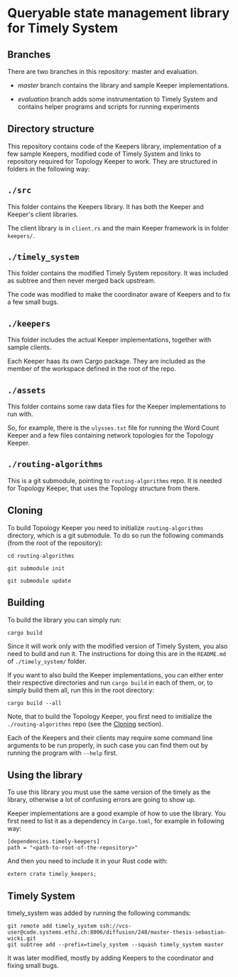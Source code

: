 Queryable state management library for Timely System
====================================================

Branches
--------

There are two branches in this repository: master and evaluation.

* *master* branch contains the library and sample Keeper implementations.

* *evaluation* branch adds some instrumentation to Timely System and contains
 helper programs and scripts for running experiments


Directory structure
-------------------

This repository contains code of the Keepers library, implementation of a few
sample Keepers, modified code of Timely System and links to repository required
for Topology Keeper to work. They are structured in folders in the following
way:

## `./src`

This folder contains the Keepers library. It has both the Keeper and Keeper's
client libraries.

The client library is in `client.rs` and the main Keeper framework is in folder
`keepers/`.

## `./timely_system`

This folder contains the modified Timely System repository. It was included as
subtree and then never merged back upstream.

The code was modified to make the coordinator aware of Keepers and to fix a few
small bugs.

## `./keepers`

This folder includes the actual Keeper implementations, together with sample clients.

Each Keeper haas its own Cargo package. They are included as the member of the
workspace defined in the root of the repo.

## `./assets`

This folder contains some raw data files for the Keeper implementations to run with.

So, for example, there is the `ulysses.txt` file for running the Word Count
Keeper and a few files containing network topologies for the Topology Keeper.

## `./routing-algorithms`

This is a git submodule, pointing to `routing-algorithms` repo. It is needed
for Topology Keeper, that uses the Topology structure from there.

Cloning
-------
To build Topology Keeper you need to initialize
`routing-algorithms` directory, which is a git submodule. To do so run the
following commands (from the root of the repository):
```
cd routing-algorithms

git submodule init

git submodule update
```

Building
--------

To build the library you can simply run:

```
cargo build
```

Since it will work only with the modified version of Timely System, you also
need to build and run it. The instructions for doing this are in the
`README.md` of `./timely_system/` folder.

If you want to also build the Keeper implementations, you can either enter
their respective directories and run `cargo build` in each of them, or, to
simply build them all, run this in the root directory:

```
cargo build --all
```

Note, that to build the Topology Keeper, you first need to imitialize the
`./routing-algorithms` repo (see the [Cloning](#Cloning) section).

Each of the Keepers and their clients may require some command line arguments
to be run properly, in such case you can find them out by running the program
with `--help` first.


Using the library
-----------------
To use this library you must use the same version of the timely as the
library, otherwise a lot of confusing errors are going to show up.

Keeper implementations are a good example of how to use the library. You first
need to list it as a dependency in `Cargo.toml`, for example in following way:

```
[dependencies.timely-keepers]
path = "<path-to-root-of-the-repository>"
```

And then you need to include it in your Rust code with:

```
extern crate timely_keepers;
```


Timely System
-------------
timely_system was added by running the following commands:
```
git remote add timely_system ssh://vcs-user@code.systems.ethz.ch:8006/diffusion/248/master-thesis-sebastian-wicki.git
git subtree add --prefix=timely_system --squash timely_system master
```

It was later modified, mostly by adding Keepers to the coordinator and fixing small bugs.
